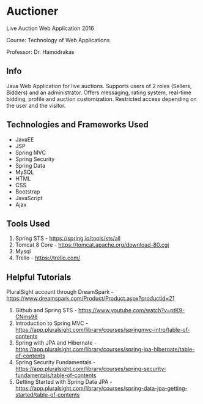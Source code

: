 # Auctioner
Live Auction Web Application 2016

Course: Technology of Web Applications

Professor: Dr. Hamodrakas

## Info
Java Web Application for live auctions. Supports users of 2 roles (Sellers, Bidders) and an administrator. Offers messaging, rating system, real-time bidding, profile and auction customization. Restricted access depending on the user and the visitor.

## Technologies and Frameworks Used
*   JavaEE
*   JSP
*   Spring MVC
*   Spring Security
*   Spring Data
*   MySQL
*   HTML
*   CSS
*   Bootstrap
*   JavaScript
*   Ajax

## Tools Used

1.  Spring STS - <https://spring.io/tools/sts/all>
2.  Tomcat 8 Core - <https://tomcat.apache.org/download-80.cgi>
3.  Mysql
4.  Trello - <https://trello.com/>

## Helpful Tutorials

PluralSight account through DreamSpark - <https://www.dreamspark.com/Product/Product.aspx?productid=21>

1.  Github and Spring STS - <https://www.youtube.com/watch?v=ptK9-CNms98>
2.  Introduction to Spring MVC - <https://app.pluralsight.com/library/courses/springmvc-intro/table-of-contents>
3.  Spring with JPA and Hibernate - <https://app.pluralsight.com/library/courses/spring-jpa-hibernate/table-of-contents>
4.  Spring Security Fundamentals - <https://app.pluralsight.com/library/courses/spring-security-fundamentals/table-of-contents>
5.  Getting Started with Spring Data JPA - <https://app.pluralsight.com/library/courses/spring-data-jpa-getting-started/table-of-contents>
